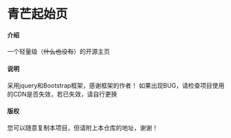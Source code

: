 # 青芒起始页

#### 介绍
一个轻量级（~~什么也没有~~）的开源主页

#### 说明
采用jquery和Bootstrap框架，感谢框架的作者！
如果出现BUG，请检查项目使用的CDN是否失效，若已失效，请自行更换

#### 版权
您可以随意复制本项目，但请附上本仓库的地址，谢谢！
